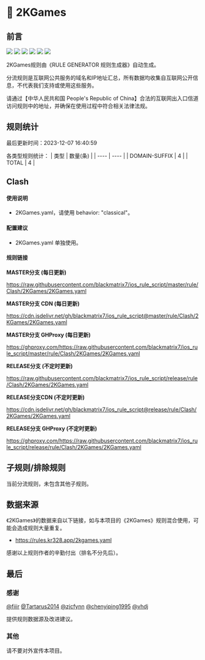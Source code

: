 # 🧸 2KGames

## 前言

![](https://shields.io/badge/-移除重复规则-ff69b4) ![](https://shields.io/badge/-DOMAIN与DOMAIN--SUFFIX合并-green) ![](https://shields.io/badge/-DOMAIN--SUFFIX间合并-critical) ![](https://shields.io/badge/-DOMAIN与DOMAIN--KEYWORD合并-9cf) ![](https://shields.io/badge/-DOMAIN--SUFFIX与DOMAIN--KEYWORD合并-blue) ![](https://shields.io/badge/-IP--CIDR(6)合并-blueviolet) 

2KGames规则由《RULE GENERATOR 规则生成器》自动生成。

分流规则是互联网公共服务的域名和IP地址汇总，所有数据均收集自互联网公开信息，不代表我们支持或使用这些服务。

请通过【中华人民共和国 People's Republic of China】合法的互联网出入口信道访问规则中的地址，并确保在使用过程中符合相关法律法规。

## 规则统计

最后更新时间：2023-12-07 16:40:59

各类型规则统计：
| 类型 | 数量(条)  | 
| ---- | ----  |
| DOMAIN-SUFFIX | 4  | 
| TOTAL | 4  | 


## Clash 

#### 使用说明
- 2KGames.yaml，请使用 behavior: "classical"。

#### 配置建议
- 2KGames.yaml 单独使用。

#### 规则链接
**MASTER分支 (每日更新)**

https://raw.githubusercontent.com/blackmatrix7/ios_rule_script/master/rule/Clash/2KGames/2KGames.yaml

**MASTER分支 CDN (每日更新)**

https://cdn.jsdelivr.net/gh/blackmatrix7/ios_rule_script@master/rule/Clash/2KGames/2KGames.yaml

**MASTER分支 GHProxy (每日更新)**

https://ghproxy.com/https://raw.githubusercontent.com/blackmatrix7/ios_rule_script/master/rule/Clash/2KGames/2KGames.yaml

**RELEASE分支 (不定时更新)**

https://raw.githubusercontent.com/blackmatrix7/ios_rule_script/release/rule/Clash/2KGames/2KGames.yaml

**RELEASE分支CDN (不定时更新)**

https://cdn.jsdelivr.net/gh/blackmatrix7/ios_rule_script@release/rule/Clash/2KGames/2KGames.yaml

**RELEASE分支 GHProxy (不定时更新)**

https://ghproxy.com/https://raw.githubusercontent.com/blackmatrix7/ios_rule_script/release/rule/Clash/2KGames/2KGames.yaml

## 子规则/排除规则


当前分流规则，未包含其他子规则。

## 数据来源

《2KGames》的数据来自以下链接，如与本项目的《2KGames》规则混合使用，可能会造成规则大量重复。

- https://rules.kr328.app/2kgames.yaml


感谢以上规则作者的辛勤付出（排名不分先后）。

## 最后

### 感谢

[@fiiir](https://github.com/fiiir) [@Tartarus2014](https://github.com/Tartarus2014) [@zjcfynn](https://github.com/zjcfynn) [@chenyiping1995](https://github.com/chenyiping1995) [@vhdj](https://github.com/vhdj)

提供规则数据源及改进建议。

### 其他

请不要对外宣传本项目。